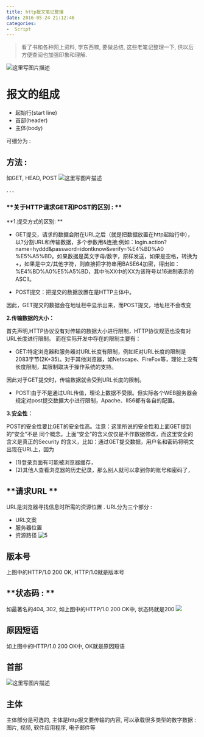 ```yaml
---
title: http报文笔记整理
date: 2016-05-24 21:12:46
categories:
-  Script
---
```


> 看了书和各种网上资料, 学东西嘛, 要做总结, 这些老笔记整理一下, 供以后方便查阅也加强印象和理解.

![这里写图片描述](http://img.blog.csdn.net/20170830060728031?watermark/2/text/aHR0cDovL2Jsb2cuY3Nkbi5uZXQvbm9zaXg=/font/5a6L5L2T/fontsize/400/fill/I0JBQkFCMA==/dissolve/70/gravity/SouthEast)
# **报文的组成**


- 起始行(start line)
- 首部(header)
- 主体(body)

可细分为 : 

## **方法** : 
如GET, HEAD, POST
![这里写图片描述](http://img.blog.csdn.net/20170830061634966?watermark/2/text/aHR0cDovL2Jsb2cuY3Nkbi5uZXQvbm9zaXg=/font/5a6L5L2T/fontsize/400/fill/I0JBQkFCMA==/dissolve/70/gravity/SouthEast)


**. . .**<!-- more -->

### **关于HTTP请求GET和POST的区别 : **

**1.提交方式的区别: **


- GET提交，请求的数据会附在URL之后（就是把数据放置在http起始行中），以?分割URL和传输数据，多个参数用&连接;例如：login.action?name=hyddd&password=idontknow&verify=%E4%BD%A0 %E5%A5%BD。如果数据是英文字母/数字，原样发送，如果是空格，转换为+，如果是中文/其他字符，则直接把字符串用BASE64加密，得出如： %E4%BD%A0%E5%A5%BD，其中％XX中的XX为该符号以16进制表示的ASCII。

- POST提交：把提交的数据放置在是HTTP主体中。

因此，GET提交的数据会在地址栏中显示出来，而POST提交，地址栏不会改变


**2.传输数据的大小：**

首先声明,HTTP协议没有对传输的数据大小进行限制，HTTP协议规范也没有对URL长度进行限制。 而在实际开发中存在的限制主要有：

- GET:特定浏览器和服务器对URL长度有限制，例如IE对URL长度的限制是2083字节(2K+35)。对于其他浏览器，如Netscape、FireFox等，理论上没有长度限制，其限制取决于操作系统的支持。

因此对于GET提交时，传输数据就会受到URL长度的限制。

- POST:由于不是通过URL传值，理论上数据不受限。但实际各个WEB服务器会规定对post提交数据大小进行限制，Apache、IIS6都有各自的配置。

 

**3.安全性：**

POST的安全性要比GET的安全性高。注意：这里所说的安全性和上面GET提到的“安全”不是
同个概念。上面“安全”的含义仅仅是不作数据修改，而这里安全的含义是真正的Security
的含义，比如：通过GET提交数据，用户名和密码将明文出现在URL上，因为

- (1)登录页面有可能被浏览器缓存， 
- (2)其他人查看浏览器的历史纪录，那么别人就可以拿到你的账号和密码了，



## **请求URL **
URL是浏览器寻找信息时所需的资源位置 .
URL分为三个部分 : 

- URL文案
- 服务器位置
- 资源路径
![5](http://img.blog.csdn.net/20170830063116038?watermark/2/text/aHR0cDovL2Jsb2cuY3Nkbi5uZXQvbm9zaXg=/font/5a6L5L2T/fontsize/400/fill/I0JBQkFCMA==/dissolve/70/gravity/SouthEast)
 
## **版本号**
上图中的HTTP/1.0 200 OK, HTTP/1.0就是版本号

## **状态码 : **
如最著名的404, 302, 如上图中的HTTP/1.0 200 OK中, 状态码就是200
  ![](http://img.blog.csdn.net/20170830061832111?watermark/2/text/aHR0cDovL2Jsb2cuY3Nkbi5uZXQvbm9zaXg=/font/5a6L5L2T/fontsize/400/fill/I0JBQkFCMA==/dissolve/70/gravity/SouthEast)
  
## **原因短语**
 如上图中的HTTP/1.0 200 OK中, OK就是原因短语
 
## **首部**
![这里写图片描述](http://img.blog.csdn.net/20170830062551108?watermark/2/text/aHR0cDovL2Jsb2cuY3Nkbi5uZXQvbm9zaXg=/font/5a6L5L2T/fontsize/400/fill/I0JBQkFCMA==/dissolve/70/gravity/SouthEast)

## **主体**
主体部分是可选的, 主体是http报文要传输的内容, 可以承载很多类型的数字数据 : 图片, 视频, 软件应用程序, 电子邮件等

